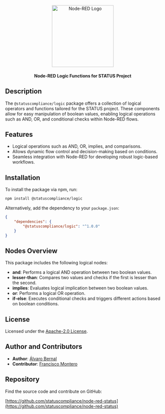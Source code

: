 # <picture>

<div align=center>
  <img src ="https://avatars.githubusercontent.com/u/151918147?s=200&v=4" width="200px" heigth="200px" alt="Node-RED Logo"></img></picture>
</div>
<h4 align="center">Node-RED Logic Functions for STATUS Project</h4>

## Description

The `@statuscompliance/logic` package offers a collection of logical operators and functions tailored for the STATUS project. These components allow for easy manipulation of boolean values, enabling logical operations such as AND, OR, and conditional checks within Node-RED flows.

## Features

-   Logical operations such as AND, OR, implies, and comparisons.
-   Allows dynamic flow control and decision-making based on conditions.
-   Seamless integration with Node-RED for developing robust logic-based workflows.

## Installation

To install the package via npm, run:

```bash
npm install @statuscompliance/logic
```

Alternatively, add the dependency to your `package.json`:

```json
{
    "dependencies": {
        "@statuscompliance/logic": "^1.0.0"
    }
}
```

## Nodes Overview

This package includes the following logical nodes:

-   **and**: Performs a logical AND operation between two boolean values.
-   **lesser-than**: Compares two values and checks if the first is lesser than the second.
-   **implies**: Evaluates logical implication between two boolean values.
-   **or**: Performs a logical OR operation.
-   **if-else**: Executes conditional checks and triggers different actions based on boolean conditions.

## License

Licensed under the [Apache-2.0 License](LICENSE).

## Author and Contributors

-   **Author**: [Álvaro Bernal](https://github.com/alvarobernal2412)
-   **Contributor**: [Francisco Montero](https://github.com/FJMonteroInformatica)

## Repository

Find the source code and contribute on GitHub:

[https://github.com/statuscompliance/node-red-status](https://github.com/statuscompliance/node-red-status)
